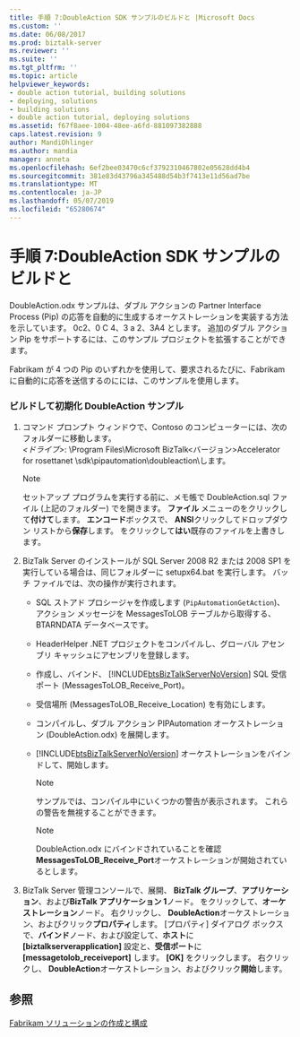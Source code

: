 ```yaml
---
title: 手順 7:DoubleAction SDK サンプルのビルドと |Microsoft Docs
ms.custom: ''
ms.date: 06/08/2017
ms.prod: biztalk-server
ms.reviewer: ''
ms.suite: ''
ms.tgt_pltfrm: ''
ms.topic: article
helpviewer_keywords:
- double action tutorial, building solutions
- deploying, solutions
- building solutions
- double action tutorial, deploying solutions
ms.assetid: f67f8aee-1004-48ee-a6fd-881097382888
caps.latest.revision: 9
author: MandiOhlinger
ms.author: mandia
manager: anneta
ms.openlocfilehash: 6ef2bee03470c6cf3792310467802e05628dd4b4
ms.sourcegitcommit: 381e83d43796a345488d54b3f7413e11d56ad7be
ms.translationtype: MT
ms.contentlocale: ja-JP
ms.lasthandoff: 05/07/2019
ms.locfileid: "65280674"
---
```

# <a name="step-7-building-and-deploying-the-doubleaction-sdk-sample"></a>手順 7:DoubleAction SDK サンプルのビルドと
DoubleAction.odx サンプルは、ダブル アクションの Partner Interface Process (Pip) の応答を自動的に生成するオーケストレーションを実装する方法を示しています。 0c2、0 C 4、3 a 2、3A4 とします。 追加のダブル アクション Pip をサポートするには、このサンプル プロジェクトを拡張することができます。  
  
 Fabrikam が 4 つの Pip のいずれかを使用して、要求されるたびに、Fabrikam に自動的に応答を送信するのにには、このサンプルを使用します。  
  
### <a name="to-build-and-initialize-the-doubleaction-sample"></a>ビルドして初期化 DoubleAction サンプル  
  
1. コマンド プロンプト ウィンドウで、Contoso のコンピューターには、次のフォルダーに移動します。   
   *\<ドライブ\>*: \Program Files\\Microsoft BizTalk\<バージョン\>Accelerator for rosettanet \sdk\pipautomation\doubleaction\\します。  
  
   > [!NOTE]
   >  セットアップ プログラムを実行する前に、メモ帳で DoubleAction.sql ファイル (上記のフォルダー) でを開きます。 **ファイル** メニューのをクリックして**付けて**します。 **エンコード**ボックスで、 **ANSI**クリックしてドロップダウン リストから**保存**します。 をクリックして**はい**既存のファイルを上書きします。  
  
2. BizTalk Server のインストールが SQL Server 2008 R2 または 2008 SP1 を実行している場合は、同じフォルダーに setupx64.bat を実行します。 バッチ ファイルでは、次の操作が実行されます。  
  
   - SQL ストアド プロシージャを作成します (`PipAutomationGetAction`)、アクション メッセージを MessagesToLOB テーブルから取得する、BTARNDATA データベースです。  
  
   - HeaderHelper .NET プロジェクトをコンパイルし、グローバル アセンブリ キャッシュにアセンブリを登録します。  
  
   - 作成し、バインド、 [!INCLUDE[btsBizTalkServerNoVersion](../../includes/btsbiztalkservernoversion-md.md)] SQL 受信ポート (MessagesToLOB_Receive_Port)。  
  
   - 受信場所 (MessagesToLOB_Receive_Location) を有効にします。  
  
   - コンパイルし、ダブル アクション PIPAutomation オーケストレーション (DoubleAction.odx) を展開します。  
  
   - [!INCLUDE[btsBizTalkServerNoVersion](../../includes/btsbiztalkservernoversion-md.md)] オーケストレーションをバインドして、開始します。  
  
     > [!NOTE]
     >  サンプルでは、コンパイル中にいくつかの警告が表示されます。 これらの警告を無視することができます。  
  
     > [!NOTE]
     >  DoubleAction.odx にバインドされていることを確認**MessagesToLOB_Receive_Port**オーケストレーションが開始されているとします。  
  
3. BizTalk Server 管理コンソールで、展開、 **BizTalk グループ**、**アプリケーション**、および**BizTalk アプリケーション 1**ノード。 をクリックして、**オーケストレーション**ノード。 右クリックし、 **DoubleAction**オーケストレーション、およびクリック**プロパティ**します。 [プロパティ] ダイアログ ボックスで、**バインド**ノード、および設定して、**ホスト**に **[biztalkserverapplication]** 設定と、**受信ポート**に **[messagetolob_receiveport]** します。 **[OK]** をクリックします。 右クリックし、 **DoubleAction**オーケストレーション、およびクリック**開始**します。  
  
## <a name="see-also"></a>参照  
 [Fabrikam ソリューションの作成と構成](../../adapters-and-accelerators/accelerator-rosettanet/creating-and-configuring-the-fabrikam-solution.md)
